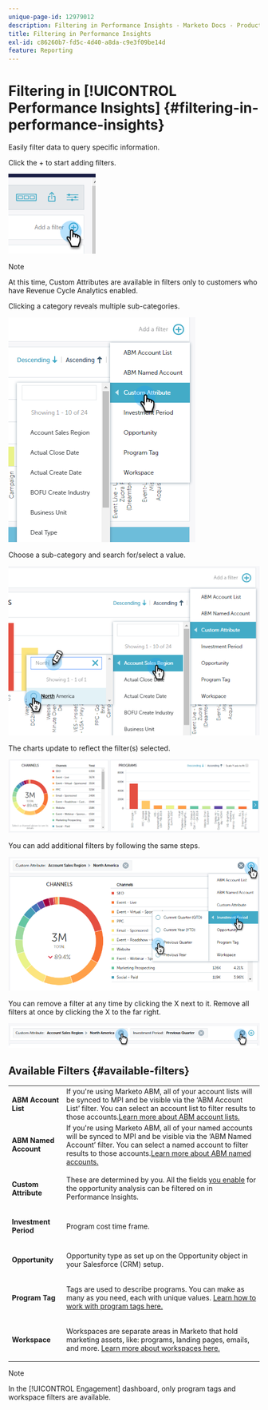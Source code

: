 ```yaml
---
unique-page-id: 12979012
description: Filtering in Performance Insights - Marketo Docs - Product Documentation
title: Filtering in Performance Insights
exl-id: c86260b7-fd5c-4d40-a8da-c9e3f09be14d
feature: Reporting
---
```

# Filtering in [!UICONTROL Performance Insights] {#filtering-in-performance-insights}

Easily filter data to query specific information.

Click the + to start adding filters.

![](assets/1-1.png)

>[!NOTE]
>
>At this time, Custom Attributes are available in filters only to customers who have Revenue Cycle Analytics enabled.

Clicking a category reveals multiple sub-categories.

![](assets/two-1.png)

Choose a sub-category and search for/select a value.

![](assets/three.png)

The charts update to reflect the filter(s) selected.

![](assets/four-1.png)

You can add additional filters by following the same steps.

![](assets/five.png)

You can remove a filter at any time by clicking the X next to it. Remove all filters at once by clicking the X to the far right.

![](assets/6-2.png)

## Available Filters {#available-filters}

<table>
 <tbody>
  <tr>
   <td colspan="1"><strong><span class="uicontrol">ABM Account List</span></strong></td>
   <td colspan="1">If you're using Marketo ABM, all of your account lists will be synced to MPI and be visible via the ‘ABM Account List’ filter. You can select an account list to filter results to those accounts.<a href="https://docs.marketo.com/display/public/DOCS/Account-Based+Web+Marketing+with+ABM" rel="nofollow">Learn more about ABM account lists.</a></td>
  </tr>
  <tr>
   <td colspan="1"><strong><span class="uicontrol">ABM Named Account</span></strong></td>
   <td colspan="1">If you're using Marketo ABM, all of your named accounts will be synced to MPI and be visible via the ‘ABM Named Account’ filter. You can select a named account to filter results to those accounts.<a href="https://docs.marketo.com/x/eaCt" rel="nofollow">Learn more about ABM named accounts.</a></td>
  </tr>
  <tr>
   <td colspan="1"><strong><span class="uicontrol">Custom Attribute</span></strong></td>
   <td colspan="1"><p>These are determined by you. All the fields <a href="/help/marketo/product-docs/reporting/revenue-cycle-analytics/revenue-tools/enabling-custom-field-sync-for-revenue-cycle-analytics.md" rel="nofollow">you enable</a> for the opportunity analysis can be filtered on in Performance Insights.</p></td>
  </tr>
  <tr>
   <td colspan="1"><p><strong><span class="uicontrol">Investment Period</span></strong></p></td>
   <td colspan="1"><p>Program cost time frame.</p></td>
  </tr>
  <tr>
   <td colspan="1"><p><strong><span class="uicontrol">Opportunity</span></strong></p></td>
   <td colspan="1"><p>Opportunity type as set up on the Opportunity object in your Salesforce (CRM) setup.</p></td>
  </tr>
  <tr>
   <td><p><strong><span class="uicontrol">Program Tag</span></strong></p></td>
   <td><p>Tags are used to describe programs. You can make as many as you need, each with unique values. <a href="/help/marketo/product-docs/administration/tags/create-a-new-program-tag-and-tag-values.md" rel="nofollow">Learn how to work with program tags here.</a></p></td>
  </tr>
  <tr>
   <td><strong><span class="uicontrol">Workspace</span></strong></td>
   <td><p>Workspaces are separate areas in Marketo that hold marketing assets, like: programs, landing pages, emails, and more. <a href="/help/marketo/product-docs/administration/workspaces-and-person-partitions/understanding-workspaces-and-person-partitions.md" rel="nofollow">Learn more about workspaces here.</a></p></td>
  </tr>
 </tbody>
</table>

>[!NOTE]
>
>In the [!UICONTROL Engagement] dashboard, only program tags and workspace filters are available.
